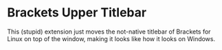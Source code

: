 # Brackets Upper Titlebar

This (stupid) extension just moves the not-native titlebar of Brackets for Linux on top of the window, making it looks like how it looks on Windows.
